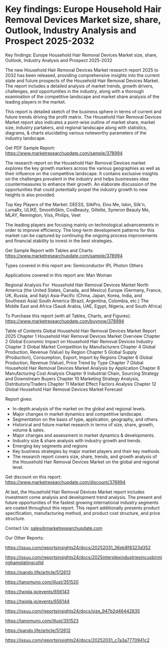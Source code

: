 # Key findings: Europe Household Hair Removal Devices Market size, share, Outlook, Industry Analysis and Prospect 2025-2032
Key findings: Europe Household Hair Removal Devices Market size, share, Outlook, Industry Analysis and Prospect 2025-2032

The new Household Hair Removal Devices Market research report 2025 to 2032 has been released, providing comprehensive insights into the current state and future prospects of the Household Hair Removal Devices Market. The report includes a detailed analysis of market trends, growth drivers, challenges, and opportunities in the industry, along with a thorough examination of the competitive landscape and market share analysis of the leading players in the market.

This report is detailed sketch of the business sphere in terms of current and future trends driving the profit matrix. The Household Hair Removal Devices Market report also indicates a point-wise outline of market share, market size, industry partakers, and regional landscape along with statistics, diagrams, & charts elucidating various noteworthy parameters of the industry landscape.

Get PDF Sample Report: https://www.marketresearchupdate.com/sample/378994

The research report on the Household Hair Removal Devices market explores the key growth markers across the various geographies as well as their influence on the competitive landscape. It contains exclusive insights on the challenges prevalent in the industry and helps businesses idea countermeasures to enhance their growth. An elaborate discussion of the opportunities that could potentially propel the industry growth to new heights is also provided.

Top Key Players of the Market:
DEESS, SilkPro, Elos Me, Iskin, Silk'n, LumaRx, ULIKE, SmoothSkin, CosBeauty, Gillette, Syneron Beauty Me, MLAY, Remington, Viss, Philips, Veet


The leading players are focusing mainly on technological advancements in order to improve efficiency. The long-term development patterns for this market can be captured by continuing the ongoing process improvements and financial stability to invest in the best strategies.

Get Sample Report with Tables and Charts: https://www.marketresearchupdate.com/sample/378994

Types covered in this report are:
Semiconductor
IPL Photon
Others


Applications covered in this report are:
Man
Woman


Regional Analysis For  Household Hair Removal Devices Market
North America (the United States, Canada, and Mexico)
Europe (Germany, France, UK, Russia, and Italy)
Asia-Pacific (China, Japan, Korea, India, and Southeast Asia)
South America (Brazil, Argentina, Colombia, etc.)
The Middle East and Africa (Saudi Arabia, UAE, Egypt, Nigeria, and South Africa)

To Purchase this report (with all Tables, Charts, and Figures): https://www.marketresearchupdate.com/buynow/378994

Table of Contents
Global Household Hair Removal Devices Market Report 2025
Chapter 1 Household Hair Removal Devices Market Overview
Chapter 2 Global Economic Impact on Household Hair Removal Devices Industry
Chapter 3 Global Market Competition by Manufacturers
Chapter 4 Global Production, Revenue (Value) by Region
Chapter 5 Global Supply (Production), Consumption, Export, Import by Regions
Chapter 6 Global Production, Revenue (Value), Price Trend by Type
Chapter 7 Global Household Hair Removal Devices Market Analysis by Application
Chapter 8 Manufacturing Cost Analysis
Chapter 9 Industrial Chain, Sourcing Strategy and Downstream Buyers
Chapter 10 Marketing Strategy Analysis, Distributors/Traders
Chapter 11 Market Effect Factors Analysis
Chapter 12 Global Household Hair Removal Devices Market Forecast

Report gives:

- In-depth analysis of the market on the global and regional levels.
- Major changes in market dynamics and competitive landscape.
- Segmentation on the basis of type, application, geography, and others.
- Historical and future market research in terms of size, share, growth, volume & sales.
- Major changes and assessment in market dynamics & developments.
- Industry size & share analysis with industry growth and trends.
- Emerging key segments and regions
- Key business strategies by major market players and their key methods.
- The research report covers size, share, trends, and growth analysis of the Household Hair Removal Devices Market on the global and regional level.

Get discount on this report: https://www.marketresearchupdate.com/discount/378994

At last, the Household Hair Removal Devices Market report includes investment come analysis and development trend analysis. The present and future opportunities of the fastest growing international industry segments are coated throughout this report. This report additionally presents product specification, manufacturing method, and product cost structure, and price structure.

Contact Us:
sales@marketresearchupdate.com

Our Other Reports:

https://issuu.com/reportsinsights24/docs/20252031_36eb8f8323d352

https://issuu.com/reportsinsights24/docs/2025interplexindustriesincusbirminghamplatingcoltd

https://pando.life/article/512613

https://tanomuno.com/illust/351520

https://twipla.jp/events/656143

https://twipla.jp/events/656144

https://issuu.com/reportsinsights24/docs/size_947b2d46442835

https://tanomuno.com/illust/351523

https://pando.life/article/512612

https://issuu.com/reportsinsights24/docs/20252031_c7a3a7770941c2
